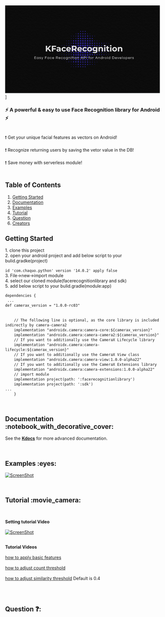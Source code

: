 
![ScreenShot](https://github.com/ehtjsv2/KFaceRecognition/blob/main/image/Kfacerecog_logo.PNG.png)]

### :zap: A powerful & easy to use Face Recognition library for Android  :zap:</br></br>
 :exclamation: Get your unique facial features as vectors on Android!</br></br>
 :exclamation: Recognize returning users by saving the vetor value in the DB!</br></br>
 :exclamation: Save money with serverless module!</br></br>
 


## Table of Contents
1. [Getting Started](#getting-started)
1. [Documentation](#documentation)
1. [Examples](#examples)
1. [Tutorial](#tutorial)
2. [Question](#question)
3. [Creators](#creators)


<h2 id="getting-started">Getting Started</h2>
1. clone this project</br>
2.  open your android project and add below script to your bulid.gradke(project)</br>

```id 'com.chaquo.python' version '14.0.2' apply false ```</br>
3. File->new->import module</br>
4. select our cloned module(facerecognitionlibrary and sdk)</br>
5. add below script to your bulid.gradle(module:app)</br>

```
dependencies {
 ...
def camerax_version = "1.0.0-rc03"


    // The following line is optional, as the core library is included indirectly by camera-camera2
    implementation "androidx.camera:camera-core:${camerax_version}"
    implementation "androidx.camera:camera-camera2:${camerax_version}"
    // If you want to additionally use the CameraX Lifecycle library
    implementation "androidx.camera:camera-lifecycle:${camerax_version}"
    // If you want to additionally use the CameraX View class
    implementation "androidx.camera:camera-view:1.0.0-alpha22"
    // If you want to additionally use the CameraX Extensions library
    implementation "androidx.camera:camera-extensions:1.0.0-alpha22"
    // import module
    implementation project(path: ':facerecognitionlibrary')
    implementation project(path: ':sdk')
...    
    }
```

<br/>

<h2 id="documentation">Documentation :notebook_with_decorative_cover:</h2>

<!-- See the [**documentation**](https://weeklycoding.com/mpandroidchart/) for examples and general use of MPAndroidChart. -->

See the [**Kdocs**]() for more advanced documentation.

<br/>

<h2 id="examples">Examples :eyes:</h2>

[![ScreenShot](https://github.com/ehtjsv2/KFaceRecognition/blob/main/image/example4.PNG)](https://youtube.com/shorts/Y1zkql_ywUI?feature=share)

<br/>

<h2 id="tutorial">Tutorial :movie_camera:</h2>

<br/>

**Setting tutorial Video**
<br/><br/>
[![ScreenShot](https://github.com/ehtjsv2/KFaceRecognition/blob/main/image/setting2.PNG)](https://youtu.be/wccWIQ_lX6k)
<br/><br/>

**Tutorial Videos**
<br/><br/>
[how to apply basic features](http://youtube.com)
<br/><br/>
[how to adjust count threshold](http://youtube.com)
<br/><br/>
[how to adjust similarity threshold](http://youtube.com) 
Default is 0.4
<br/><br/>

<br/>

<h2 id="question">Question ❓:</h2>

<br/>
